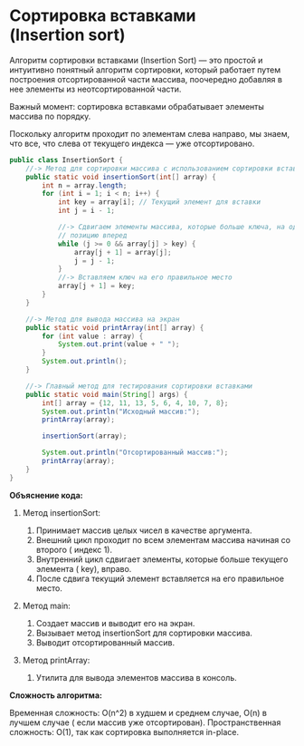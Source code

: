 # Сортировка вставками <br>(Insertion sort)

Алгоритм сортировки вставками (Insertion Sort) — это простой и интуитивно
понятный алгоритм сортировки, который работает путем построения отсортированной
части массива, поочередно добавляя в нее элементы из неотсортированной части.

Важный момент: сортировка вставками обрабатывает элементы массива по порядку.

Поскольку алгоритм проходит по элементам слева направо, мы знаем, что все, что
слева от текущего индекса — уже отсортировано.

```java
public class InsertionSort {
    //-> Метод для сортировки массива с использованием сортировки вставками
    public static void insertionSort(int[] array) {
        int n = array.length;
        for (int i = 1; i < n; i++) {
            int key = array[i]; // Текущий элемент для вставки
            int j = i - 1;

            //-> Сдвигаем элементы массива, которые больше ключа, на одну 
            // позицию вперед
            while (j >= 0 && array[j] > key) {
                array[j + 1] = array[j];
                j = j - 1;
            }
            //-> Вставляем ключ на его правильное место
            array[j + 1] = key;
        }
    }

    //-> Метод для вывода массива на экран
    public static void printArray(int[] array) {
        for (int value : array) {
            System.out.print(value + " ");
        }
        System.out.println();
    }

    //-> Главный метод для тестирования сортировки вставками
    public static void main(String[] args) {
        int[] array = {12, 11, 13, 5, 6, 4, 10, 7, 8};
        System.out.println("Исходный массив:");
        printArray(array);

        insertionSort(array);

        System.out.println("Отсортированный массив:");
        printArray(array);
    }
}

```

**Объяснение кода:**

1. Метод insertionSort:

    1. Принимает массив целых чисел в качестве аргумента.
    2. Внешний цикл проходит по всем элементам массива начиная со второго (
       индекс 1).
    3. Внутренний цикл сдвигает элементы, которые больше текущего элемента (
       key), вправо.
    4. После сдвига текущий элемент вставляется на его правильное место.

2. Метод main:

    1. Создает массив и выводит его на экран.
    2. Вызывает метод insertionSort для сортировки массива.
    3. Выводит отсортированный массив.

3. Метод printArray:

    1. Утилита для вывода элементов массива в консоль.

**Сложность алгоритма:**

Временная сложность: O(n^2) в худшем и среднем случае, O(n) в лучшем случае (
если массив уже отсортирован).
Пространственная сложность: O(1), так как сортировка выполняется in-place.






